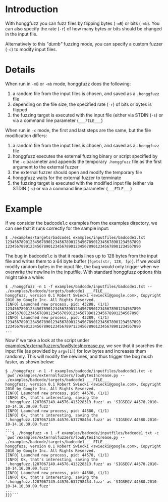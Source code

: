 # Introduction #

With honggfuzz you can fuzz files by flipping bytes (`-mB`) or bits (`-mb`). You can also specify the rate (`-r`) of how many bytes or bits should be changed in the input file.

Alternatively to this _"dumb"_ fuzzing mode, you can specify a custom fuzzer (`-c`) to modify input files.

# Details #

When run in `-mB` or `-mb` mode, honggfuzz does the following:
  1. a random file from the input files is chosen, and saved as a `.honggfuzz` file
  1. depending on the file size, the specified rate (`-r`) of bits or bytes is flipped
  1. the fuzzing target is executed with the input file (either via STDIN (`-s`) or via a command line parameter (`___FILE___`)

When run in `-c` mode, the first and last steps are the same, but the file modification differs:
  1. a random file from the input files is chosen, and saved as a `.honggfuzz` file
  1. honggfuzz executes the external fuzzing binary or script specified by the `-c` parameter and appends the temporary `.honggfuzz` file as the first argument to the external fuzzer
  1. the external fuzzer should open and modify the temporary file
  1. honggfuzz waits for the external fuzzer to terminate
  1. the fuzzing target is executed with the modified input file (either via STDIN (`-s`) or via a command line parameter (`___FILE___`)

# Example #

If we consider the badcode1.c examples from the examples directory, we can see that it runs correctly for the sample input:

```
$ ./examples/targets/badcode1 examples/inputfiles/badcode1.txt
123456789012345678901234567890123456789012345678901234567890
123456789012345678901234567890123456789012345678901234567890
```

The bug in badcode1.c is that it reads lines up to 128 bytes from the input file and writes them to a 64 byte buffer (`fgets(str, 128, fp)`). If we would modify random bytes in the input file, the bug would only trigger when we overwrite the newline in the inputfile. With standard honggfuzz options this might take a while:

```
$ ./honggfuzz -n 1 -f examples/badcode/inputfiles/badcode1.txt -- ./examples/badcode/targets/badcode1 ___FILE___
honggfuzz, version 0.1 Robert Swiecki <swiecki@google.com>, Copyright 2010 by Google Inc. All Rights Reserved.
[INFO] Launched new process, pid: 43288, (1/1)
123456789012345678901234567890123456789012345678901234567890
12345678012345678901234567890123456789012345678901234567890
[INFO] Launched new process, pid: 43289, (1/1)
123456789012345678901234567890123456789012345678901234567890
12345678901234567890123456789?123456789012345678901234567890
...
```

Now if we take a look at the script under [examples/externalfuzzers/lowBytesIncrease.py](http://code.google.com/p/honggfuzz/source/browse/trunk/examples/externalfuzzers/lowBytesIncrease.py), we see that it searches the input file (as provided by `argv[1]`) for low bytes and increases them randomly. This will modify the newlines, and thus trigger the bug much faster, as shown below:

```
$ ./honggfuzz -n 1 -f examples/badcode/inputfiles/badcode1.txt -c `pwd`/examples/externalfuzzers/lowBytesIncrease.py -- ./examples/badcode/targets/badcode1 ___FILE___
honggfuzz, version 0.1 Robert Swiecki <swiecki@google.com>, Copyright 2010 by Google Inc. All Rights Reserved.
[INFO] Launched new process, pid: 44578, (1/1)
[INFO] Ok, that's interesting, saving the '.honggfuzz.1287067149.44576.413228313.fuzz' as 'SIGSEGV.44578.2010-10-14.16.39.09.fuzz'
[INFO] Launched new process, pid: 44580, (1/1)
[INFO] Ok, that's interesting, saving the '.honggfuzz.1287067149.44576.637798454.fuzz' as 'SIGSEGV.44580.2010-10-14.16.39.09.fuzz'
...
```$ ./honggfuzz -n 1 -f examples/badcode/inputfiles/badcode1.txt -c `pwd`/examples/externalfuzzers/lowBytesIncrease.py -- ./examples/badcode/targets/badcode1 ___FILE___
honggfuzz, version 0.1 Robert Swiecki <swiecki@google.com>, Copyright 2010 by Google Inc. All Rights Reserved.
[INFO] Launched new process, pid: 44578, (1/1)
[INFO] Ok, that's interesting, saving the '.honggfuzz.1287067149.44576.413228313.fuzz' as 'SIGSEGV.44578.2010-10-14.16.39.09.fuzz'
[INFO] Launched new process, pid: 44580, (1/1)
[INFO] Ok, that's interesting, saving the '.honggfuzz.1287067149.44576.637798454.fuzz' as 'SIGSEGV.44580.2010-10-14.16.39.09.fuzz'
...
}}}```
